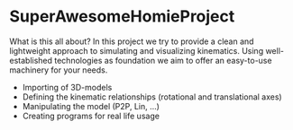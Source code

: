# SuperAwesomeHomieProject

What is this all about?
In this project we try to provide a clean and lightweight approach to simulating and visualizing kinematics. Using well-established technologies as foundation we aim to offer an easy-to-use machinery for your needs.
  - Importing of 3D-models
  - Defining the kinematic relationships (rotational and translational axes) 
  - Manipulating the model (P2P, Lin, ...)
  - Creating programs for real life usage  
